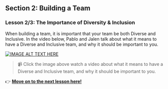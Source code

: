 ## Section 2: Building a Team
### Lesson 2/3:  The Importance of Diversity & Inclusion

When building a team, it is important that your team be both Diverse and Inclusive. In the video below, Pablo and Jalen talk about what it means to have a Diverse and Inclusive team, and why it should be important to you. 

[![IMAGE ALT TEXT HERE](https://img.youtube.com/vi/vZqh8EU5vWM/0.jpg)](https://www.youtube.com/watch?v=vZqh8EU5vWM)
> 📹 Click the image above watch a video about what it means to have a Diverse and Inclusive team, and why it should be important to you. 


👉  [**Move on to the next lesson here!**](../3.Team-Collaboration-Tools/README.md)
